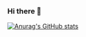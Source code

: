 ### Hi there 👋

[![Anurag's GitHub stats](https://github-readme-stats.vercel.app/api?username=EP000&count_private=true&theme=dracula)](https://github.com/EP000/github-readme-stats)  


<!--
**EP000/EP000** is a ✨ _special_ ✨ repository because its `README.md` (this file) appears on your GitHub profile.

Here are some ideas to get you started:

- 🔭 I’m currently working on ...
- 🌱 I’m currently learning ...
- 👯 I’m looking to collaborate on ...
- 🤔 I’m looking for help with ...
- 💬 Ask me about ...
- 📫 How to reach me: ...
- 😄 Pronouns: ...
- ⚡ Fun fact: ...
-->
